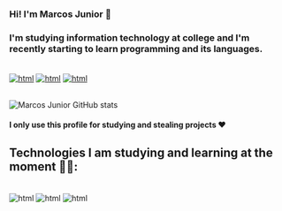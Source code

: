 ### Hi! I'm Marcos Junior 👋
### I'm studying information technology at college and I'm recently starting to learn programming and its languages.

<div style="display: inline_block"><br/>
<a href="mailto:madsj0304@gmail.com"><img align="center" alt="html" src="https://img.shields.io/badge/Gmail-D14836?style=for-the-badge&logo=gmail&logoColor=white"/></a>
<a href="https://instagram.com/marcos_adsj"><img align="center" alt="html" src="https://img.shields.io/badge/Instagram-E4405F?style=for-the-badge&logo=instagram&logoColor=white"/></a>
<a href="https://open.spotify.com/user/marcos10junior"><img align="center" alt="html" src="https://img.shields.io/badge/Spotify-1ED760?&style=for-the-badge&logo=spotify&logoColor=white"/></a>
</div> <br>

![Marcos Junior GitHub stats](https://github-readme-stats.vercel.app/api?username=Imossy&show_icons=true&theme=radical)
#### I only use this profile for studying and stealing projects ❤️

## Technologies I am studying and learning at the moment 👨‍💻:
<div style="display: inline_block"><br/>
<img align="center" alt="html" src="https://img.shields.io/badge/HTML5-E34F26?style=for-the-badge&logo=html5&logoColor=white"/>
<img align="center" alt="html" src="https://img.shields.io/badge/CSS-239120?&style=for-the-badge&logo=css3&logoColor=white"/>
<img align="center" alt="html" src="https://img.shields.io/badge/JavaScript-F7DF1E?style=for-the-badge&logo=javascript&logoColor=black"/>
</div>
